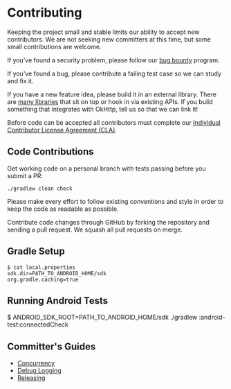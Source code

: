 Contributing
============

Keeping the project small and stable limits our ability to accept new contributors. We are not
seeking new committers at this time, but some small contributions are welcome.

If you've found a security problem, please follow our [bug bounty][security] program.

If you've found a bug, please contribute a failing test case so we can study and fix it.

If you have a new feature idea, please build it in an external library. There are
[many libraries][works_with_okhttp] that sit on top or hook in via existing APIs. If you build
something that integrates with OkHttp, tell us so that we can link it!

Before code can be accepted all contributors must complete our
[Individual Contributor License Agreement (CLA)][cla].


Code Contributions
------------------

Get working code on a personal branch with tests passing before you submit a PR:

```
./gradlew clean check
```

Please make every effort to follow existing conventions and style in order to keep the code as
readable as possible.

Contribute code changes through GitHub by forking the repository and sending a pull request. We
squash all pull requests on merge.


Gradle Setup
------------

```
$ cat local.properties
sdk.dir=PATH_TO_ANDROID_HOME/sdk
org.gradle.caching=true
```

Running Android Tests
---------------------

$ ANDROID_SDK_ROOT=PATH_TO_ANDROID_HOME/sdk ./gradlew :android-test:connectedCheck

Committer's Guides
------------------

 * [Concurrency][concurrency]
 * [Debug Logging][debug_logging]
 * [Releasing][releasing]

 [cla]: https://spreadsheets.google.com/spreadsheet/viewform?formkey=dDViT2xzUHAwRkI3X3k5Z0lQM091OGc6MQ&ndplr=1
 [concurrency]: http://square.github.io/okhttp/concurrency/
 [debug_logging]: http://square.github.io/okhttp/debug_logging/
 [releasing]: http://square.github.io/okhttp/releasing/
 [security]: http://square.github.io/okhttp/security/
 [works_with_okhttp]: http://square.github.io/okhttp/works_with_okhttp/
